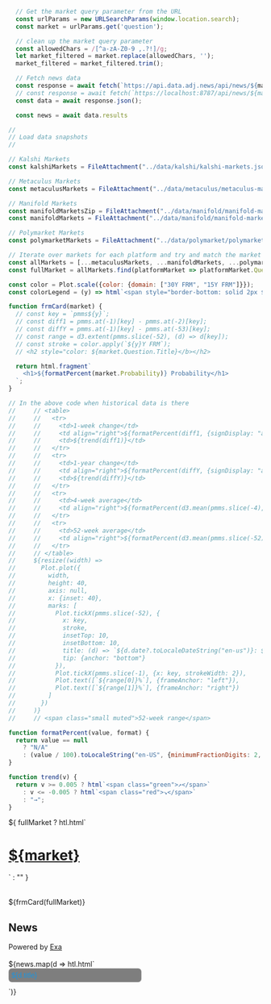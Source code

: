 ```js
  // Get the market query parameter from the URL
  const urlParams = new URLSearchParams(window.location.search);
  const market = urlParams.get('question');
```

```js
  // clean up the market query parameter
  const allowedChars = /[^a-zA-Z0-9 ,.?!]/g;
  let market_filtered = market.replace(allowedChars, '');
  market_filtered = market_filtered.trim();

  // Fetch news data
  const response = await fetch(`https://api.data.adj.news/api/news/${market_filtered}`);
  // const response = await fetch(`https://localhost:8787/api/news/${market}`)
  const data = await response.json();

  const news = await data.results
```

```js
//
// Load data snapshots
//

// Kalshi Markets
const kalshiMarkets = FileAttachment("../data/kalshi/kalshi-markets.json").json();

// Metaculus Markets 
const metaculusMarkets = FileAttachment("../data/metaculus/metaculus-markets.json").json();

// Manifold Markets 
const manifoldMarketsZip = FileAttachment("../data/manifold/manifold-markets.zip").zip();
const manifoldMarkets = FileAttachment("../data/manifold/manifold-markets/markets.json").json();

// Polymarket Markets 
const polymarketMarkets = FileAttachment("../data/polymarket/polymarket-markets.json").json();
```

```js
// Iterate over markets for each platform and try and match the market to the news query to display odds
const allMarkets = [...metaculusMarkets, ...manifoldMarkets, ...polymarketMarkets, ...kalshiMarkets];
const fullMarket = allMarkets.find(platformMarket => platformMarket.Question.Title.toLowerCase().includes(market.toLowerCase()));
```


```js
const color = Plot.scale({color: {domain: ["30Y FRM", "15Y FRM"]}});
const colorLegend = (y) => html`<span style="border-bottom: solid 2px ${color.apply(`${y}Y FRM`)};">${y}-year fixed-rate</span>`;
```

<!-- ```js
const defaultStartEnd = [pmms.at(-53).date, pmms.at(-1).date];
const startEnd = Mutable(defaultStartEnd);
const setStartEnd = (se) => startEnd.value = (se ?? defaultStartEnd);
const getStartEnd = () => startEnd.value;
``` -->

```js
function frmCard(market) {
  // const key = `pmms${y}`;
  // const diff1 = pmms.at(-1)[key] - pmms.at(-2)[key];
  // const diffY = pmms.at(-1)[key] - pmms.at(-53)[key];
  // const range = d3.extent(pmms.slice(-52), (d) => d[key]);
  // const stroke = color.apply(`${y}Y FRM`);
  // <h2 style="color: ${market.Question.Title}</b></h2>

  return html.fragment`
    <h1>${formatPercent(market.Probability)} Probability</h1>
  `;
}

// In the above code when historical data is there 
//     // <table>
//     //   <tr>
//     //     <td>1-week change</td>
//     //     <td align="right">${formatPercent(diff1, {signDisplay: "always"})}</td>
//     //     <td>${trend(diff1)}</td>
//     //   </tr>
//     //   <tr>
//     //     <td>1-year change</td>
//     //     <td align="right">${formatPercent(diffY, {signDisplay: "always"})}</td>
//     //     <td>${trend(diffY)}</td>
//     //   </tr>
//     //   <tr>
//     //     <td>4-week average</td>
//     //     <td align="right">${formatPercent(d3.mean(pmms.slice(-4), (d) => d[key]))}</td>
//     //   </tr>
//     //   <tr>
//     //     <td>52-week average</td>
//     //     <td align="right">${formatPercent(d3.mean(pmms.slice(-52), (d) => d[key]))}</td>
//     //   </tr>
//     // </table>
//     ${resize((width) =>
//       Plot.plot({
//         width,
//         height: 40,
//         axis: null,
//         x: {inset: 40},
//         marks: [
//           Plot.tickX(pmms.slice(-52), {
//             x: key,
//             stroke,
//             insetTop: 10,
//             insetBottom: 10,
//             title: (d) => `${d.date?.toLocaleDateString("en-us")}: ${d[key]}%`,
//             tip: {anchor: "bottom"}
//           }),
//           Plot.tickX(pmms.slice(-1), {x: key, strokeWidth: 2}),
//           Plot.text([`${range[0]}%`], {frameAnchor: "left"}),
//           Plot.text([`${range[1]}%`], {frameAnchor: "right"})
//         ]
//       })
//     )}
//     // <span class="small muted">52-week range</span>

function formatPercent(value, format) {
  return value == null
    ? "N/A"
    : (value / 100).toLocaleString("en-US", {minimumFractionDigits: 2, style: "percent", ...format});
}

function trend(v) {
  return v >= 0.005 ? html`<span class="green">↗︎</span>`
    : v <= -0.005 ? html`<span class="red">↘︎</span>`
    : "→";
}
```

<style>
  ul {
    list-style-type: none;
    width: 20%;
    margin: auto;
    padding: 0;
  }
  .news-item {
    width: 50%;
    border: 1px dotted #d3d3d3;
    border-radius: 7px;
    padding: 5px;
    margin-bottom: 10px;
    background-color: rgba(0, 0, 0, 0.5);
    font-family: Arial, sans-serif;
    color: #fff;
  }
  .news-item a {
    color: #1b95e0;
    text-decoration: none;
  }
  .news-item a:hover {
    text-decoration: underline;
  }
  @container (min-width: 560px) {
    .grid-cols-2-3 {
      grid-template-columns: 1fr 1fr;
    }
    .grid-cols-2-3 .grid-colspan-2 {
      grid-column: span 2;
    }
  }

  @container (min-width: 840px) {
    .grid-cols-2-3 {
      grid-template-columns: 1fr 2fr;
      grid-auto-flow: column;
    }
  }
</style>

<div>
  ${
    fullMarket ? htl.html`<h1><a href="${fullMarket.Link}" class="dotted" target="_blank">${market}</a></h1>` : ""
  }

<div class="grid grid-cols-2-3" style="margin-top: 2rem;">
  <div class="card">${frmCard(fullMarket)}</div>
  <!-- <div class="card grid-colspan-2 grid-rowspan-2" style="display: flex; flex-direction: column;">
    <h2>Rates ${startEnd === defaultStartEnd ? "over the past year" : startEnd.map((d) => d.toLocaleDateString("en-US")).join("–")}</h2><br>
    <span style="flex-grow: 1;">${resize((width, height) =>
      Plot.plot({
        width,
        height,
        y: {grid: true, label: "rate (%)"},
        color,
        marks: [
          Plot.lineY(tidy.filter((d) => startEnd[0] <= d.date && d.date < startEnd[1]), {x: "date", y: "rate", stroke: "type", curve: "step", tip: true, markerEnd: true})
        ]
      })
    )}</span>
  </div> -->
</div>

<!-- <div class="grid">
  <div class="card">
    <h2>Rates over all time (${d3.extent(pmms, (d) => d.date.getUTCFullYear()).join("–")})</h2>
    <h3>Click or drag to zoom</h3><br>
    ${resize((width) =>
      Plot.plot({
        width,
        y: {grid: true, label: "rate (%)"},
        color,
        marks: [
          Plot.ruleY([0]),
          Plot.lineY(tidy, {x: "date", y: "rate", stroke: "type", tip: true}),
          (index, scales, channels, dimensions, context) => {
            const x1 = dimensions.marginLeft;
            const y1 = 0;
            const x2 = dimensions.width - dimensions.marginRight;
            const y2 = dimensions.height;
            const brushed = (event) => {
              if (!event.sourceEvent) return;
              let {selection} = event;
              if (!selection) {
                const r = 10; // radius of point-based selection
                let [px] = d3.pointer(event, context.ownerSVGElement);
                px = Math.max(x1 + r, Math.min(x2 - r, px));
                selection = [px - r, px + r];
                g.call(brush.move, selection);
              }
              setStartEnd(selection.map(scales.x.invert));
            };
            const pointerdowned = (event) => {
              const pointerleave = new PointerEvent("pointerleave", {bubbles: true, pointerType: "mouse"});
              event.target.dispatchEvent(pointerleave);
            };
            const brush = d3.brushX().extent([[x1, y1], [x2, y2]]).on("brush end", brushed);
            const g = d3.create("svg:g").call(brush);
            g.call(brush.move, getStartEnd().map(scales.x));
            g.on("pointerdown", pointerdowned);
            return g.node();
          }
        ]
      })
    )}
  </div>
</div> -->
  <h2>News</h2>
  Powered by <a href="https://exa.ai" target="_blank" class="dotted">Exa</a>
  <br />
  <br />
  <div>
    ${news.map(d => htl.html`
      <div class="news-item">
        <a href="${d.url}" target="_blank">${d.title}</a>
      </div>
    `)}
  </div>
</div>